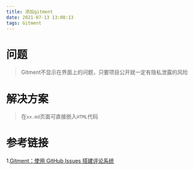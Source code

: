 ```yaml
---
title: 添加gitment
date: 2021-07-13 13:08:13
tags: Gitment
---
```

# 问题
> Gitment不显示在界面上的问题，只要项目公开就一定有隐私泄露的风险
# 解决方案
> 在`xx.md`页面可直接嵌入`HTML`代码

# 参考链接
1.[Gitment：使用 GitHub Issues 搭建评论系统 ](https://imsun.net/posts/gitment-introduction/)

<div id="container"></div>
